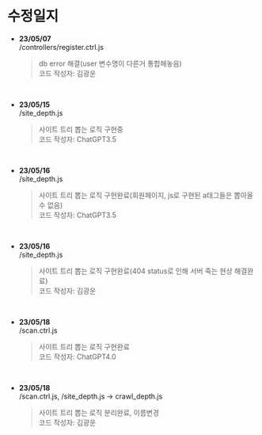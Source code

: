 # 수정일지

- **23/05/07**  
  /controllers/register.ctrl.js  
  > db error 해결(user 변수명이 다른거 통합해놓음)  
  > 코드 작성자: 김광운  

<br>

- **23/05/15**  
  /site_depth.js  
  > 사이트 트리 뽑는 로직 구현중  
  > 코드 작성자: ChatGPT3.5  

<br>

- **23/05/16**  
  /site_depth.js  
  > 사이트 트리 뽑는 로직 구현완료(회원페이지, js로 구현된 a태그들은 뽑아올수 없음)  
  > 코드 작성자: ChatGPT3.5  

<br>

- **23/05/16**  
  /site_depth.js  
  > 사이트 트리 뽑는 로직 구현완료(404 status로 인해 서버 죽는 현상 해결완료)  
  > 코드 작성자: 김광운  

<br>

- **23/05/18**  
  /scan.ctrl.js  
  > 사이트 트리 뽑는 로직 구현완료  
  > 코드 작성자: ChatGPT4.0  

<br>

- **23/05/18**  
  /scan.ctrl.js, /site_depth.js -> crawl_depth.js  
  > 사이트 트리 뽑는 로직 분리완료, 이름변경  
  > 코드 작성자: 김광운  